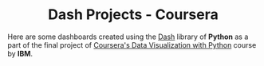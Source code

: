 <h1 align="center">Dash Projects - Coursera</h1>

Here are some dashboards created using the [Dash](https://dash.plotly.com) library of **Python** as a part of the final project of [Coursera's Data Visualization with Python](https://www.coursera.org/learn/python-for-data-visualization) course by **IBM**.
